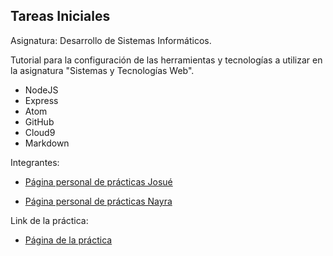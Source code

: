 ## Tareas Iniciales

Asignatura: Desarrollo de Sistemas Informáticos.

Tutorial para la configuración de las herramientas y tecnologías a utilizar en la asignatura "Sistemas y Tecnologías Web".

* NodeJS
* Express
* Atom
* GitHub
* Cloud9
* Markdown


Integrantes:

* [Página personal de prácticas Josué](http://JosueTC94.github.io/)

* [Página personal de prácticas Nayra](http://alu0100406122.github.io/)


Link de la práctica:


* [Página de la práctica](http://ull-esit-gradoii-dsi.github.io/tareas-iniciales-josue-nayra-dsi15-16/)
